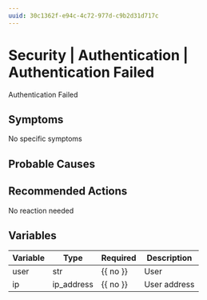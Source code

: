 ```yaml
---
uuid: 30c1362f-e94c-4c72-977d-c9b2d31d717c
---
```

# Security | Authentication | Authentication Failed

Authentication Failed

## Symptoms

No specific symptoms

## Probable Causes

## Recommended Actions

No reaction needed

## Variables

Variable | Type | Required | Description
--- | --- | --- | ---
user | str | {{ no }} | User
ip | ip_address | {{ no }} | User address
